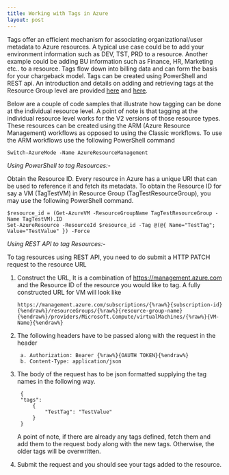 ```yaml
---
title: Working with Tags in Azure
layout: post
---
```


Tags offer an efficient mechanism for associating organizational/user metadata to Azure resources. A typical use case could be to add your environment 
information such as DEV, TST, PRD to a resource. Another example could be adding BU information such as Finance, HR, Marketing etc.. to a resource. 
Tags flow down into billing data and can form the basis for your chargeback model. Tags can be created using PowerShell and REST api. An introduction
and details on adding and retrieving tags at the Resource Group level are provided [here](https://azure.microsoft.com/en-us/documentation/articles/resource-group-using-tags/) and 
[here](http://msdn.microsoft.com/library/azure/dn790568.aspx). 

Below are a couple of code samples that illustrate how tagging can be done at the individual
resource level. A point of note is that tagging at the individual resource level works for the V2 versions of those resource types. These resources can be created
using the ARM (Azure Resource Management) workflows as opposed to using the Classic workflows. To use the ARM workflows use the following PowerShell command


    Switch-AzureMode -Name AzureResourceManagement

*Using PowerShell to tag Resources:-*

Obtain the Resource ID. Every resource in Azure has a unique URI that can be used to reference it and fetch its metadata. To obtain the Resource ID for 
say a VM (TagTestVM) in Resource Group (TagTestResourceGroup), you may use the following PowerShell command. 

    $resource_id = (Get-AzureVM -ResourceGroupName TagTestResourceGroup -Name TagTestVM).ID
    Set-AzureResource -ResourceId $resource_id -Tag @(@{ Name="TestTag"; Value="TestValue" }) -Force

*Using REST API to tag Resources:-*

To tag resources using REST API, you need to do submit a HTTP PATCH request to the resource URL

1. Construct the URL, It is a combination of https://management.azure.com and the Resource ID of the resource you would like to tag. A fully constructed
URL for VM will look like 

	```
	https://management.azure.com/subscriptions/{%raw%}{subscription-id}{%endraw%}/resourceGroups/{%raw%}{resource-group-name}{%endraw%}/providers/Microsoft.Compute/virtualMachines/{%raw%}{VM-Name}{%endraw%}
	```

2. The following headers have to be passed along with the request in the header

		a. Authorization: Bearer {%raw%}{OAUTH TOKEN}{%endraw%}
		b. Content-Type: application/json

3. The body of the request has to be json formatted supplying the tag names in the following way.

		{
		"tags": 
		    {
		        "TestTag": "TestValue"
		    }
		} 
		
	A point of note, if there are already any tags defined, fetch them and add them to the request body along with the new tags. Otherwise, the older tags
	will be overwritten.

4. Submit the request and you should see your tags added to the resource. 
